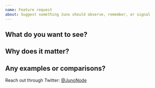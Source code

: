 ```yaml
---
name: Feature request
about: Suggest something Juno should observe, remember, or signal
---
```


## What do you want to see?

## Why does it matter?

## Any examples or comparisons?

Reach out through Twitter: [@JunoNode](https://x.com/JunoNode)
